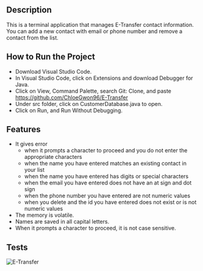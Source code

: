 ## Description ##
This is a terminal application that manages E-Transfer contact information.
You can add a new contact with email or phone number and remove a contact from the list.

## How to Run the Project ##
* Download Visual Studio Code.
* In Visual Studio Code, click on Extensions and download Debugger for Java.
* Click on View, Command Palette, search Git: Clone, and paste https://github.com/ChloeGwon96/E-Transfer
* Under src folder, click on CustomerDatabase.java to open.
* Click on Run, and Run Without Debugging.

## Features ##
* It gives error 
    * when it prompts a character to proceed and you do not enter the appropriate characters
    * when the name you have entered matches an existing contact in your list
    * when the name you have entered has digits or special characters
    * when the email you have entered does not have an at sign and dot sign
    * when the phone number you have entered are not numeric values
    * when you delete and the id you have entered does not exist or is not numeric values
* The memory is volatile.
* Names are saved in all capital letters.
* When it prompts a character to proceed, it is not case sensitive.

## Tests ##
![E-Transfer](https://user-images.githubusercontent.com/96569864/150075382-d7231ea5-1d08-40a9-8882-ad64968b7ad0.png)
